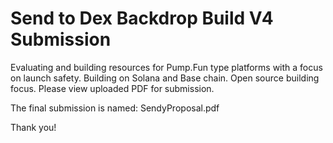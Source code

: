 # Send to Dex Backdrop Build V4 Submission
Evaluating and building resources for Pump.Fun type platforms with a focus on launch safety. Building on Solana and Base chain. Open source building focus. Please view uploaded PDF for submission. 

The final submission is named: SendyProposal.pdf

Thank you! 


